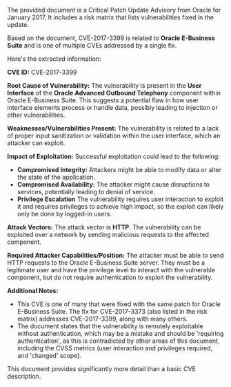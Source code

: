 The provided document is a Critical Patch Update Advisory from Oracle for January 2017. It includes a risk matrix that lists vulnerabilities fixed in the update.

Based on the document, CVE-2017-3399 is related to **Oracle E-Business Suite** and is one of multiple CVEs addressed by a single fix.

Here's the extracted information:

**CVE ID:** CVE-2017-3399

**Root Cause of Vulnerability:**
The vulnerability is present in the **User Interface** of the **Oracle Advanced Outbound Telephony** component within Oracle E-Business Suite. This suggests a potential flaw in how user interface elements process or handle data, possibly leading to injection or other vulnerabilities.

**Weaknesses/Vulnerabilities Present:**
The vulnerability is related to a lack of proper input sanitization or validation within the user interface, which an attacker can exploit.

**Impact of Exploitation:**
Successful exploitation could lead to the following:
*   **Compromised Integrity:** Attackers might be able to modify data or alter the state of the application.
*   **Compromised Availability:** The attacker might cause disruptions to services, potentially leading to denial of service.
* **Privilege Escalation** The vulnerability requires user interaction to exploit it and requires privileges to achieve high impact, so the exploit can likely only be done by logged-in users.

**Attack Vectors:**
The attack vector is **HTTP**. The vulnerability can be exploited over a network by sending malicious requests to the affected component.

**Required Attacker Capabilities/Position:**
The attacker must be able to send HTTP requests to the Oracle E-Business Suite server. They must be a legitimate user and have the privilege level to interact with the vulnerable component, but do not require authentication to exploit the vulnerability.

**Additional Notes:**
*   This CVE is one of many that were fixed with the same patch for Oracle E-Business Suite. The fix for CVE-2017-3373 (also listed in the risk matrix) addresses CVE-2017-3399, along with many others.
*   The document states that the vulnerability is remotely exploitable without authentication, which may be a mistake and should be 'requiring authentication', as this is contradicted by other areas of this document, including the CVSS metrics (user interaction and privileges required, and 'changed' scope).

This document provides significantly more detail than a basic CVE description.